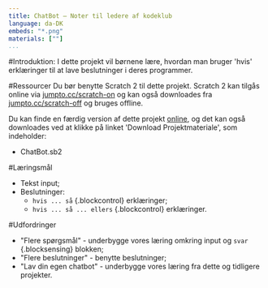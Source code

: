 ```yaml
---
title: ChatBot — Noter til ledere af kodeklub
language: da-DK
embeds: "*.png"
materials: [""] 
...
```


#Introduktion:
I dette projekt vil børnene lære, hvordan man bruger 'hvis' erklæringer til at lave beslutninger i deres programmer. 

#Ressourcer
Du bør benytte Scratch 2 til dette projekt. Scratch 2 kan tilgås online via [jumpto.cc/scratch-on](http://jumpto.cc/scratch-on) og kan også downloades fra [jumpto.cc/scratch-off](http://jumpto.cc/scratch-off) og bruges offline.

Du kan finde en færdig version af dette projekt <a href="http://scratch.mit.edu/projects/26762091/#editor">online</a>, og det kan også downloades ved at klikke på linket 'Download Projektmateriale', som indeholder:  

+ ChatBot.sb2

#Læringsmål
+ Tekst input;
+ Beslutninger:
	+ `hvis ... så` {.blockcontrol} erklæringer;
	+ `hvis ... så ... ellers` {.blockcontrol} erklæringer.

#Udfordringer
+ "Flere spørgsmål" - underbygge vores læring omkring input og `svar` {.blocksensing} blokken;
+ "Flere beslutninger" - benytte beslutninger;
+ "Lav din egen chatbot" - underbygge vores læring fra dette og tidligere projekter. 
